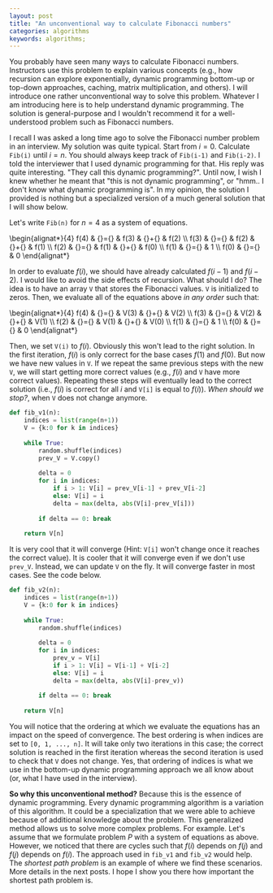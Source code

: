 ```yaml
---
layout: post
title: "An unconventional way to calculate Fibonacci numbers"
categories: algorithms
keywords: algorithms; 
---
```


You probably have seen many ways to calculate Fibonacci numbers. Instructors use this problem to explain various concepts (e.g., how recursion can explore exponentially, dynamic programming bottom-up or top-down approaches, caching, matrix multiplication, and others). I will introduce one rather unconventional way to solve this problem. Whatever I am introducing here is to help understand dynamic programming. The solution is general-purpose and I wouldn't recommend it for a well-understood problem such as Fibonacci numbers. 

I recall I was asked a long time ago to solve the Fibonacci number problem in an interview. My solution was quite typical. Start from $i = 0$. Calculate `Fib(i)` until $i = n$. You should always keep track of `Fib(i-1)` and `Fib(i-2)`.  I told the interviewer that I used dynamic programming for that. His reply was quite interesting. "They call this dynamic programming?". Until now, I wish I knew whether he meant that "this is not dynamic programming", or "hmm.. I don't know what dynamic programming is".  In my opinion, the solution I provided is nothing but a specialized version of a much general solution that I will show below.   

Let's write `Fib(n)` for $n = 4$ as a system of equations. 

<div class="math">
\begin{alignat*}{4}
   f(4) & {}={} &  f(3) & {}+{} & f(2) \\
   f(3) & {}={} &  f(2) & {}+{} & f(1) \\
   f(2) & {}={} &  f(1) & {}+{} & f(0) \\
   f(1) & {}={} &  1                    \\
   f(0) & {}={} &  0                             
\end{alignat*}
</div>

In order to evaluate $f(i)$, we should have already calculated $f(i-1)$ and $f(i-2)$. I would like to avoid the side effects of recursion. What should I do? The idea is to have an array `V` that stores the Fibonacci values. `V` is initialized to zeros. Then, we evaluate all of the equations above *in any order* such that: 

<div class="math">
\begin{alignat*}{4}
   f(4) & {}={} &  V(3) & {}+{} & V(2) \\
   f(3) & {}={} &  V(2) & {}+{} & V(1) \\
   f(2) & {}={} &  V(1) & {}+{} & V(0) \\
   f(1) & {}={} &  1                    \\
   f(0) & {}={} &  0                             
\end{alignat*}
</div>

Then, we set `V(i)` to $f(i)$. Obviously this won't lead to the right solution. In the first iteration, $f(i)$ is only correct for the base cases $f(1)$ and $f(0)$.  But now we have new values in `V`.  If we repeat the same previous steps with the new `V`, we will start getting more correct values (e.g., $f(i)$ and `V` have more correct values). Repeating these steps will eventually lead to the correct solution (i.e., $f(i)$ is correct for all $i$ and `V[i]` is equal to $f(i)$).  *When should we stop?*, when `V` does not change anymore.  


```python
def fib_v1(n): 
    indices = list(range(n+1))
    V = {k:0 for k in indices} 
    
    while True:
        random.shuffle(indices)
        prev_V = V.copy() 
    
        delta = 0 
        for i in indices: 
            if i > 1: V[i] = prev_V[i-1] + prev_V[i-2]
            else: V[i] = i
            delta = max(delta, abs(V[i]-prev_V[i]))
        
        if delta == 0: break 
    
    return V[n]
```

It is very cool that it will converge (Hint: `V[i]` won't change once it reaches the correct value). It is cooler that it will converge even if we don't use `prev_V`. Instead, we can update `V` on the fly. It will converge faster in most cases. See the code below. 

```python
def fib_v2(n): 
    indices = list(range(n+1))
    V = {k:0 for k in indices} 
    
    while True:
        random.shuffle(indices)
        
        delta = 0 
        for i in indices: 
            prev_v = V[i]
            if i > 1: V[i] = V[i-1] + V[i-2]
            else: V[i] = i
            delta = max(delta, abs(V[i]-prev_v))
        
        if delta == 0: break 
    
    return V[n]
```

You will notice that the ordering at which we evaluate the equations has an impact on the speed of convergence. The best ordering is when indices are set to `[0, 1, ..., n]`. It will take only two iterations in this case; the correct solution is reached in the first iteration whereas the second iteration is used to check that `V` does not change.  Yes, that ordering of indices is what we use in the bottom-up dynamic programming approach we all know about (or, what I have used in the interview). 

**So why this unconventional method?** Because this is the essence of dynamic programming. Every dynamic programming algorithm is a variation of this algorithm. It could be a specialization that we were able to achieve because of additional knowledge about the problem.  This generalized method allows us to solve more complex problems.  For example. Let's assume that we formulate problem $P$ with a system of equations as above. However, we noticed that there are cycles such that $f(i)$ depends on $f(j)$ and $f(j)$ depends on $f(i)$. The approach used in `fib_v1` and `fib_v2` would help.  The *shortest path problem* is an example of where we find these scenarios. More details in the next posts. I hope I show you there how important the shortest path problem is.

